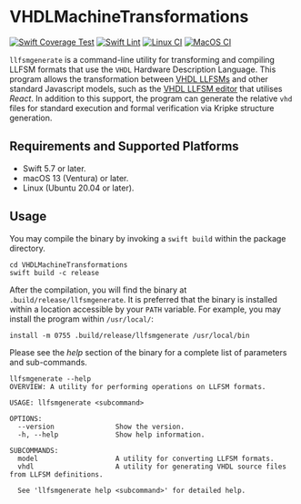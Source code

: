 # VHDLMachineTransformations
[![Swift Coverage Test](https://github.com/Morgan2010/VHDLMachineTransformations/actions/workflows/cov.yml/badge.svg)](https://github.com/Morgan2010/VHDLMachineTransformations/actions/workflows/cov.yml)
[![Swift Lint](https://github.com/Morgan2010/VHDLMachineTransformations/actions/workflows/swiftlint.yml/badge.svg)](https://github.com/Morgan2010/VHDLMachineTransformations/actions/workflows/swiftlint.yml)
[![Linux CI](https://github.com/Morgan2010/VHDLMachineTransformations/actions/workflows/ci-linux.yml/badge.svg)](https://github.com/Morgan2010/VHDLMachineTransformations/actions/workflows/ci-linux.yml)
[![MacOS CI](https://github.com/Morgan2010/VHDLMachineTransformations/actions/workflows/ci-macOS.yml/badge.svg)](https://github.com/Morgan2010/VHDLMachineTransformations/actions/workflows/ci-macOS.yml)

`llfsmgenerate` is a command-line utility for transforming and compiling LLFSM formats that use the `VHDL`
Hardware Description Language.
This program allows the transformation between [VHDL LLFSMs](https://github.com/mipalgu/VHDLMachines) and
other standard Javascript models, such as the [VHDL LLFSM editor](https://github.com/Morgan2010/editor) that
utilises *React*.
In addition to this support, the program can generate the relative `vhd` files for standard execution and
formal verification via Kripke structure generation.

## Requirements and Supported Platforms

- Swift 5.7 or later.
- macOS 13 (Ventura) or later.
- Linux (Ubuntu 20.04 or later).

## Usage
You may compile the binary by invoking a `swift build` within the package directory.

```shell
cd VHDLMachineTransformations
swift build -c release
```

After the compilation, you will find the binary at `.build/release/llfsmgenerate`. It is preferred that the
binary is installed within a location accessible by your `PATH` variable. For example, you may install the
program within `/usr/local/`:
```shell
install -m 0755 .build/release/llfsmgenerate /usr/local/bin
```

Please see the *help* section of the binary for a complete list of parameters and sub-commands.
```shell
llfsmgenerate --help
OVERVIEW: A utility for performing operations on LLFSM formats.

USAGE: llfsmgenerate <subcommand>

OPTIONS:
  --version               Show the version.
  -h, --help              Show help information.

SUBCOMMANDS:
  model                   A utility for converting LLFSM formats.
  vhdl                    A utility for generating VHDL source files from LLFSM definitions.

  See 'llfsmgenerate help <subcommand>' for detailed help.
```
